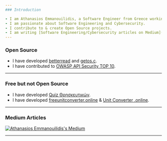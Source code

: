 ```yaml
---
### Introduction

- I am Athanasios Emmanouilidis, a Software Engineer from Greece working for [Intelligen INC](https://www.intelligen.com).
- I am passionate about Software Engineering and Cybersecurity.
- I contribute to & create Open Source projects. 
- I am writing [Software Engineering/Cybersecurity articles on Medium](https://medium.com/@emmandev). I am a writer on [Level Up Coding publication](https://levelup.gitconnected.com/).
---
```


### Open Source

- I have developed [betterread](https://github.com/athanasiosem/betterread) and [getos.c](https://github.com/athanasiosem/getos.c).
- I have contributed to [OWASP API Security TOP 10](https://owasp.org/API-Security/editions/2019/el-gr/0x00-header/).

---

### Free but not Open Source
- I have developed [Quiz Θρησκευτικών](https://play.google.com/store/apps/details?id=io.github.athanasiosem.religiousKnowledgeQuiz&hl=el&gl=US&pli=1).
- I have developed [freeunitconverter.online](https://freeunitconverter.online/#!/) & [Unit Converter .online](https://play.google.com/store/apps/details?id=online.freeunitconverter&hl=en_US).

---

### Medium Articles

[![Athanasios Emmanouilidis's Medium](https://github-readme-medium.vercel.app/?username=emmandev)](https://medium.com/@emmandev)

---
